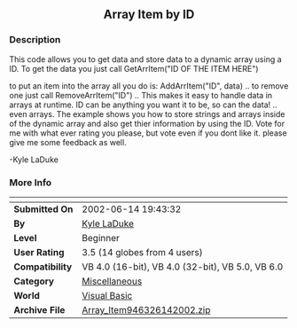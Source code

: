 ﻿<div align="center">

## Array Item by ID


</div>

### Description

This code allows you to get data and store data to a dynamic array using a ID. To get the data you just call GetArrItem("ID OF THE ITEM HERE")

to put an item into the array all you do is: AddArrItem("ID", data) .. to remove one just call RemoveArrItem("ID") .. This makes it easy to handle data in arrays at runtime. ID can be anything you want it to be, so can the data! .. even arrays. The example shows you how to store strings and arrays inside of the dynamic array and also get thier information by using the ID. Vote for me with what ever rating you please, but vote even if you dont like it. please give me some feedback as well.

-Kyle LaDuke
 
### More Info
 


<span>             |<span>
---                |---
**Submitted On**   |2002-06-14 19:43:32
**By**             |[Kyle LaDuke](https://github.com/Planet-Source-Code/PSCIndex/blob/master/ByAuthor/kyle-laduke.md)
**Level**          |Beginner
**User Rating**    |3.5 (14 globes from 4 users)
**Compatibility**  |VB 4\.0 \(16\-bit\), VB 4\.0 \(32\-bit\), VB 5\.0, VB 6\.0
**Category**       |[Miscellaneous](https://github.com/Planet-Source-Code/PSCIndex/blob/master/ByCategory/miscellaneous__1-1.md)
**World**          |[Visual Basic](https://github.com/Planet-Source-Code/PSCIndex/blob/master/ByWorld/visual-basic.md)
**Archive File**   |[Array\_Item946326142002\.zip](https://github.com/Planet-Source-Code/kyle-laduke-array-item-by-id__1-35860/archive/master.zip)









